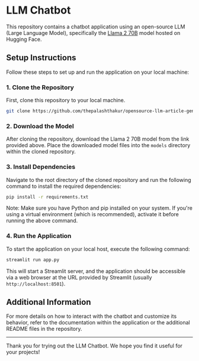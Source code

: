 # LLM Chatbot

This repository contains a chatbot application using an open-source LLM (Large Language Model), specifically the [Llama 2 70B](https://huggingface.co/meta-llama/Llama-2-70b-chat) model hosted on Hugging Face.

## Setup Instructions

Follow these steps to set up and run the application on your local machine:

### 1. Clone the Repository

First, clone this repository to your local machine.

```bash
git clone https://github.com/thepalashthakur/opensource-llm-article-generator.git
```


### 2. Download the Model

After cloning the repository, download the Llama 2 70B model from the link provided above. Place the downloaded model files into the `models` directory within the cloned repository.

### 3. Install Dependencies

Navigate to the root directory of the cloned repository and run the following command to install the required dependencies:

```bash
pip install -r requirements.txt
```

Note: Make sure you have Python and pip installed on your system. If you're using a virtual environment (which is recommended), activate it before running the above command.

### 4. Run the Application

To start the application on your local host, execute the following command:

```bash
streamlit run app.py
```

This will start a Streamlit server, and the application should be accessible via a web browser at the URL provided by Streamlit (usually `http://localhost:8501`).

## Additional Information

For more details on how to interact with the chatbot and customize its behavior, refer to the documentation within the application or the additional README files in the repository.

---

Thank you for trying out the LLM Chatbot. We hope you find it useful for your projects!
